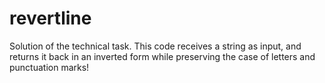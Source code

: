# revertline
Solution of the technical task.
This code receives a string as input, and returns it back in an inverted form while preserving the case of letters and punctuation marks!
